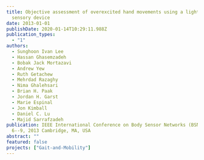 ```yaml
---
title: Objective assessment of overexcited hand movements using a lightweight
  sensory device
date: 2013-01-01
publishDate: 2020-01-14T10:29:11.988Z
publication_types:
  - "1"
authors:
  - Sunghoon Ivan Lee
  - Hassan Ghasemzadeh
  - Bobak Jack Mortazavi
  - Andrew Yew
  - Ruth Getachew
  - Mehrdad Razaghy
  - Nima Ghalehsari
  - Brian H. Paak
  - Jordan H. Garst
  - Marie Espinal
  - Jon Kimball
  - Daniel C. Lu
  - Majid Sarrafzadeh
publication: IEEE International Conference on Body Sensor Networks (BSN), May
  6--9, 2013 Cambridge, MA, USA
abstract: ""
featured: false
projects: ["Gait-and-Mobility"]
---
```

